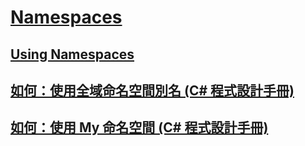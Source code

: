 # [Namespaces](TocOutOfQuery)
## [Using Namespaces](TocOutOfQuery)
## [如何：使用全域命名空間別名 (C# 程式設計手冊)](how-to-use-the-global-namespace-alias.md)
## [如何：使用 My 命名空間 (C# 程式設計手冊)](how-to-use-the-my-namespace.md)
